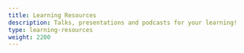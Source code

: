 ```yaml
---
title: Learning Resources
description: Talks, presentations and podcasts for your learning!
type: learning-resources
weight: 2200
---
```


